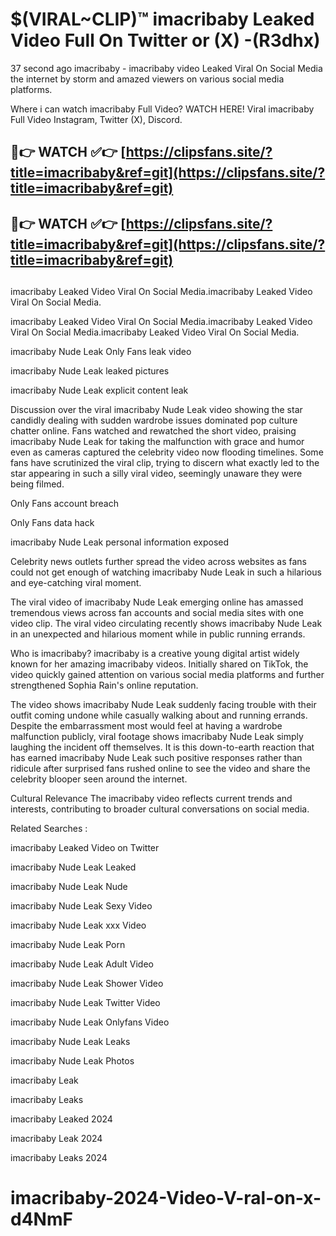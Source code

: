 # $(VIRAL~CLIP)™ imacribaby Leaked Video Full On Twitter or (X) -(R3dhx)
37 second ago imacribaby - imacribaby video Leaked Viral On Social Media the internet by storm and amazed viewers on various social media platforms.

Where i can watch imacribaby Full Video? WATCH HERE! Viral imacribaby Full Video Instagram, Twitter (X), Discord.

## 🔴👉 WATCH ✅👉 [https://clipsfans.site/?title=imacribaby&ref=git](https://clipsfans.site/?title=imacribaby&ref=git)
## 🔴👉 WATCH ✅👉 [https://clipsfans.site/?title=imacribaby&ref=git](https://clipsfans.site/?title=imacribaby&ref=git)
##
imacribaby Leaked Video Viral On Social Media.imacribaby Leaked Video Viral On Social Media.

imacribaby Leaked Video Viral On Social Media.imacribaby Leaked Video Viral On Social Media.imacribaby Leaked Video Viral On Social Media.

imacribaby Nude Leak Only Fans leak video

imacribaby Nude Leak leaked pictures

imacribaby Nude Leak explicit content leak

Discussion over the viral imacribaby Nude Leak video showing the star candidly dealing with sudden wardrobe issues dominated pop culture chatter online. Fans watched and rewatched the short video, praising imacribaby Nude Leak for taking the malfunction with grace and humor even as cameras captured the celebrity video now flooding timelines. Some fans have scrutinized the viral clip, trying to discern what exactly led to the star appearing in such a silly viral video, seemingly unaware they were being filmed.


Only Fans account breach

Only Fans data hack

imacribaby Nude Leak personal information exposed

Celebrity news outlets further spread the video across websites as fans could not get enough of watching imacribaby Nude Leak in such a hilarious and eye-catching viral moment.


The viral video of imacribaby Nude Leak emerging online has amassed tremendous views across fan accounts and social media sites with one video clip. The viral video circulating recently shows imacribaby Nude Leak in an unexpected and hilarious moment while in public running errands.


Who is imacribaby? imacribaby is a creative young digital artist widely known for her amazing imacribaby videos. Initially shared on TikTok, the video quickly gained attention on various social media platforms and further strengthened Sophia Rain's online reputation.

The video shows imacribaby Nude Leak suddenly facing trouble with their outfit coming undone while casually walking about and running errands. Despite the embarrassment most would feel at having a wardrobe malfunction publicly, viral footage shows imacribaby Nude Leak simply laughing the incident off themselves. It is this down-to-earth reaction that has earned imacribaby Nude Leak such positive responses rather than ridicule after surprised fans rushed online to see the video and share the celebrity blooper seen around the internet.

Cultural Relevance The imacribaby video reflects current trends and interests, contributing to broader cultural conversations on social media.

Related Searches :

imacribaby Leaked Video on Twitter

imacribaby Nude Leak Leaked

imacribaby Nude Leak Nude

imacribaby Nude Leak Sexy Video

imacribaby Nude Leak xxx Video

imacribaby Nude Leak Porn

imacribaby Nude Leak Adult Video

imacribaby Nude Leak Shower Video

imacribaby Nude Leak Twitter Video

imacribaby Nude Leak Onlyfans Video

imacribaby Nude Leak Leaks

imacribaby Nude Leak Photos

imacribaby Leak

imacribaby Leaks

imacribaby Leaked 2024

imacribaby Leak 2024

imacribaby Leaks 2024
# imacribaby-2024-Video-V-ral-on-x-d4NmF
